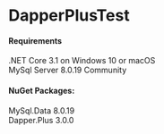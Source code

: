 # DapperPlusTest
#### Requirements
.NET Core 3.1 on Windows 10 or macOS  
MySql Server 8.0.19 Community  

#### NuGet Packages:
MySql.Data 8.0.19  
Dapper.Plus 3.0.0  
